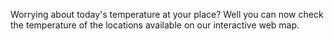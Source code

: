 Worrying about today's temperature at your place? Well you can now check the temperature of the locations available on our interactive web map.
